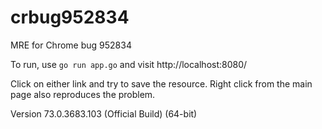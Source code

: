 # crbug952834
MRE for Chrome bug 952834

To run, use `go run app.go` and visit http://localhost:8080/

Click on either link and try to save the resource. Right click from the main page also reproduces the problem.

Version 73.0.3683.103 (Official Build) (64-bit)

